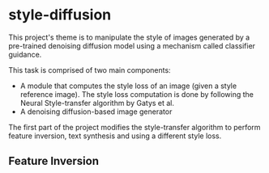# style-diffusion
This project's theme is to manipulate the style of images generated by a pre-trained denoising
diffusion model using a mechanism called classifier guidance.

This task is comprised of two main components:
* A module that computes the style loss of an image (given a style reference image). 
  The style loss computation is done by following the Neural Style-transfer algorithm by Gatys et al.
* A denoising diffusion-based image generator

The first part of the project modifies the style-transfer algorithm to perform feature inversion, text synthesis and using a different style loss.

## Feature Inversion
